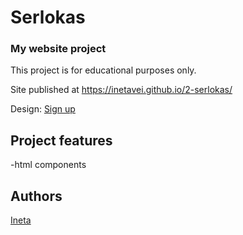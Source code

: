 # Serlokas
### My website project

This project is for educational purposes only.

Site published at https://inetavei.github.io/2-serlokas/

Design: [Sign up](https://cdn.discordapp.com/attachments/648536139677958156/648860542743740428/404-Web-Page-Design-Examples-6.png)

## Project features
-html components

## Authors
[Ineta](https://github.com/InetaVei)